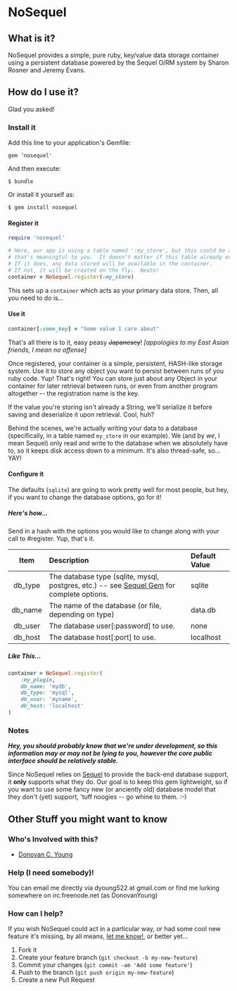 NoSequel
========
What is it?
-----------
NoSequel provides a simple, pure ruby, key/value data storage container using a persistent database powered by the Sequel O/RM system by Sharon Rosner and Jeremy Evans.

How do I use it?
------------------
Glad you asked!

### Install it

Add this line to your application's Gemfile:

    gem 'nosequel'

And then execute:

    $ bundle

Or install it yourself as:

    $ gem install nosequel

#### Register it
```ruby
require 'nosequel'

# Here, our app is using a table named ':my_store', but this could be anything
# that's meaningful to you.  It doesn't matter if this table already exists.
# If it does, any data stored will be available in the container.
# If not, it will be created on the fly.  Neato!
container = NoSequel.register(:my_store)
```

This sets up a `container` which acts as your primary data store.  Then, all you need to do is...

#### Use it
```ruby
container[:some_key] = "Some value I care about"
```

That's all there is to it, easy peasy ~~Japanesey~~! *[appologies to my East Asian friends, I mean no offense]*

Once registered, your container is a simple, persistent, HASH-like storage system. Use it to store any object you want to persist between runs of you ruby code.  Yup! That's right! You can store just about any Object in your container for later retrieval between runs, or even from another program altogether -- the registration name is the key.

If the value you're storing isn't already a String, we'll serialize it before saving and deserialize it upon retrieval.  Cool, huh?

Behind the scenes, we're actually writing your data to a database (specifically, in a table named `my_store` in our example).  We (and by _we_, I mean Sequel) only read and write to the database when we absolutely have to, so it keeps disk access down to a minimum.  It's also thread-safe, so... YAY!

#### Configure it
The defaults (`sqlite`) are going to work pretty well for most people, but hey, if you want to change the database options, go for it!

##### Here's how...
Send in a hash with the options you would like to change along with your call to #register.  Yup, that's it.

|  Item  | Description  | Default Value  |
|:------:|:-------------|:---------------|
| db_type | The database type (sqlite, mysql, postgres, etc.) -- see [Sequel Gem](http://sequel.rubyforge.org/rdoc-adapters/index.html) for complete options. | sqlite |
| db_name | The name of the database (or file, depending on type) | data.db |
| db_user | The database user[:password] to use. | none |
| db_host | The database host[:port] to use. | localhost |

##### Like This...
```ruby
container = NoSequel.register(
    :my_plugin,
    db_name: 'mydb',
    db_type: 'mysql',
    db_user: 'myname',
    db_host: 'localhost'
)
```

### Notes
***Hey, you should probably know that we're under development, so this information may or may not be lying to you, however the core public interface should be relatively stable.***

Since NoSequel relies on [Sequel](https://github.com/jeremyevans/sequel) to provide the back-end database support, it **only** supports what they do.  Our goal is to keep this gem lightweight, so if you want to use some fancy new (or anciently old) database model that they don't (yet) support, 'tuff noogies -- go whine to them.  :-)


Other Stuff you might want to know
----------------------------------
### Who's Involved with this?
- [Donovan C. Young](https://github.com/dyoung522)

### Help (I need somebody)!
You can email me directly via dyoung522 at gmail.com or find me lurking somewhere on irc.freenode.net (as DonovanYoung)

### How can I help?
If you wish NoSequel could act in a particular way, or had some cool new feature it's missing, by all means, [let me know!](mailto:dyoung522@gmail.com), or better yet...

1. Fork it
2. Create your feature branch (`git checkout -b my-new-feature`)
3. Commit your changes (`git commit -am 'Add some feature'`)
4. Push to the branch (`git push origin my-new-feature`)
5. Create a new Pull Request
